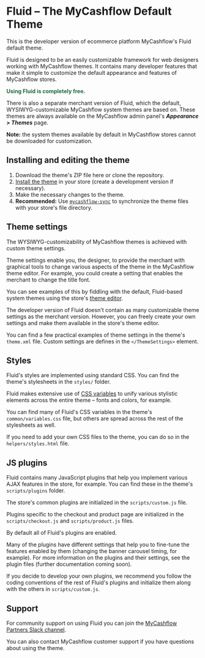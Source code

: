 # Fluid – The MyCashflow Default Theme
This is the developer version of ecommerce platform MyCashflow's Fluid default theme.

Fluid is designed to be an easily customizable framework for web designers working with MyCashflow themes. It contains many developer features that make it simple to customize the default appearance and features of MyCashflow stores.

<span style="color:rgb(31, 107, 63)">**Using Fluid is completely free.**</span>

There is also a separate merchant version of Fluid, which the default, WYSIWYG-customizable MyCashflow system themes are based on. These themes are always available on the MyCashflow admin panel's ***Appearance > Themes*** page.

**Note:** the system themes available by default in MyCashflow stores cannot be downloaded for customization.

## Installing and editing the theme
1. Download the theme's ZIP file here or clone the repository.
2. [Install the theme](https://support.mycashflow.com/fi/kayttoopas/teeman-kayttoon-ottaminen) in your store (create a development version if necessary).
3. Make the necessary changes to the theme.
4. **Recommended:** Use  [`mycashflow-sync`](https://support.mycashflow.com/fi/teemaopas/teematiedostojen-synkronointi-mycashflow-sync-tyokalun-avulla) to synchronize the theme files with your store's file directory.

## Theme settings
The WYSIWYG-customizability of MyCashflow themes is achieved with custom theme settings.

Theme settings enable you, the designer, to provide the merchant with graphical tools to change various aspects of the theme in the MyCashflow theme editor. For example, you could create a setting that enables the merchant to change the title font.

You can see examples of this by fiddling with the default, Fluid-based system themes using the store's [theme editor](https://support.mycashflow.com/fi/kayttoopas/teemojen-asetukset).

The developer version of Fluid doesn't contain as many customizable theme settings as the merchant version. However, you can freely create your own settings and make them available in the store's theme editor.

You can find a few practical examples of theme settings in the theme's `theme.xml` file. Custom settings are defines in the `</ThemeSettings>` element.

## Styles
Fluid's styles are implemented using standard CSS. You can find the theme's stylesheets in the `styles/` folder.

Fluid makes extensive use of [CSS variables](https://developer.mozilla.org/en-US/docs/Web/CSS/Using_CSS_custom_properties) to unify various stylistic elements across the entire theme – fonts and colors, for example.

You can find many of Fluid's CSS variables in the theme's `common/variables.css` file, but others are spread across the rest of the stylesheets as well.

If you need to add your own CSS files to the theme, you can do so in the `helpers/styles.html` file.

## JS plugins
Fluid contains many JavaScript plugins that help you implement various AJAX features in the store, for example. You can find these in the theme's `scripts/plugins` folder.

The store's common plugins are initialized in the `scripts/custom.js` file. 

Plugins specific to the checkout and product page are initialized in the `scripts/checkout.js` and `scripts/product.js` files.

By default all of Fluid's plugins are enabled.

Many of the plugins have different settings that help you to fine-tune the features enabled by them (changing the banner carousel timing, for example). For more information on the plugins and their settings, see the plugin files (further documentation coming soon).

If you decide to develop your own plugins, we recommend you follow the coding conventions of the rest of Fluid's plugins and initialize them along with the others in `scripts/custom.js`.

## Support
For community support on using Fluid you can join the [MyCashflow Partners Slack channel](https://mcf-partners.slack.com).

You can also contact MyCashflow customer support if you have questions about using the theme.